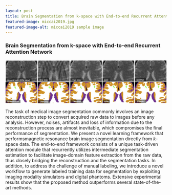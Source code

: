 ```yaml
---
layout: post
title: Brain Segmentation from k-space with End-to-end Recurrent Attention Network
featured-image: miccai2019.jpg
featured-image-alt: miccai2019 sample image
---
```

### Brain Segmentation from k-space with End-to-end Recurrent Attention Network
<p align="center">
  <img src="/assets/project/miccai2019.jpg" alt="MICCAI2019" title="Photo" width="600">
</p>

The task of medical image segmentation commonly involves an image reconstruction step to convert acquired raw data to images before any analysis. However, noises, artifacts and loss of information due to the reconstruction process are almost inevitable, which compromises the final performance of segmentation. We present a novel learning framework that performsmagnetic resonance brain image segmentation directly from $k$-space data. The end-to-end framework consists of a unique task-driven attention module that recurrently utilizes intermediate segmentation estimation to facilitate image-domain feature extraction from the raw data, thus closely bridging the reconstruction and the segmentation tasks. In addition, to address the challenge of manual labeling, we introduce a novel workflow to generate labeled training data for segmentation by exploiting imaging modality simulators and digital phantoms. Extensive experimental results show that the proposed method outperforms several state-of-the-art methods.
